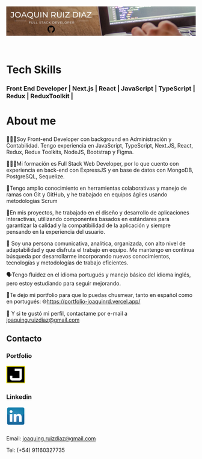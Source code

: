 <br>
<p align="left">
  <img src="./githubprofile.jpg" title="Banner Profile"/>
</p>

<br>

# Tech Skills

### Front End Developer | Next.js | React | JavaScript | TypeScript | Redux | ReduxToolkit |

# About me

###

🧑🏻‍💻Soy Front-end Developer con background en Administración y Contabilidad. Tengo experiencia en JavaScript, TypeScript, Next.JS, React, Redux, Redux Toolkits, NodeJS, Bootstrap y Figma.

👨🏻‍🎓Mi formación es Full Stack Web Developer, por lo que cuento con experiencia en back-end con ExpressJS y en base de datos con MongoDB, PostgreSQL, Sequelize.

🔗Tengo amplio conocimiento en herramientas colaborativas y manejo de ramas con Git y GitHub, y he trabajado en equipos ágiles usando metodologías Scrum

🤳En mis proyectos, he trabajado en el diseño y desarrollo de aplicaciones interactivas, utilizando componentes basados en estándares para garantizar la calidad y la compatibilidad de la aplicación y siempre pensando en la experiencia del usuario.

👥 Soy una persona comunicativa, analítica, organizada, con alto nivel de adaptabilidad y que disfruta el trabajo en equipo. Me mantengo en continua búsqueda por desarrollarme incorporando nuevos conocimientos, tecnologías y metodologías de trabajo eficientes.

🗣️Tengo fluidez en el idioma portugués y manejo básico del idioma inglés, pero estoy estudiando para seguir mejorando.

📲Te dejo mi portfolio para que lo puedas chusmear, tanto en español como en portugués:
🌐https://portfolio-joaquinrd.vercel.app/

📩 Y si te gustó mi perfil, contactame por e-mail a joaquing.ruizdiaz@gmail.com

## Contacto

<div>

### Portfolio

<a href="https://portfolio-joaquinrd.vercel.app/">
  <img  style="margin-right: 10px;" width="50px" src="./portfolio.png" title="https://portfolio-joaquinrd.vercel.app/" />
</a>

### Linkedin

<a href="https://linkedin.com/in/joaquindev">
  <img  style="margin-right: 10px;" width="50px" src="./li.png" title="https://linkedin.com/in/joaquindev" />
</a>
</div>

###

Email: joaquing.ruizdiaz@gmail.com

Tel: (+54) 91160327735

<!--
**joaquingrd/joaquingrd** is a ✨ _special_ ✨ repository because its `README.md` (this file) appears on your GitHub profile.

Here are some ideas to get you started:

- 🔭 I’m currently working on ...
- 🌱 I’m currently learning ...
- 👯 I’m looking to collaborate on ...
- 🤔 I’m looking for help with ...
- 💬 Ask me about ...
- 📫 How to reach me: ...
- 😄 Pronouns: ...
- ⚡ Fun fact: ...
  -->
